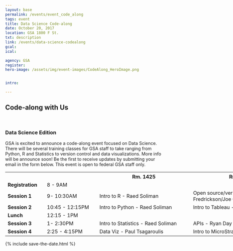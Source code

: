 ```yaml
---
layout: base
permalink: /events/event_code_along
tags: event
title: Data Science Code-along
date: October 20, 2017
location: GSA 1800 F St.
txt: description
link: /events/data-science-codealong
gcal: 
ical: 

agency: GSA
register: 
hero-image: /assets/img/event-images/CodeAlong_HeroImage.png


intro: 

---
```

<section class="section-top hero-section">
    <div id="main" tabindex="-1" class="hero-img" style="background-image: url('{{ page.hero-image | prepend: site.baseurl }}'); background-color: #112e51; background-size:contain">
    </div>
</section>
<section class="usa-grid">
    <h2>Code-along with Us</h2>
    <br>
    <h3>Data Science Edition</h3>
    <p>GSA is excited to announce a code-along event focused on Data Science. There will be several training classes for GSA staff to take ranging from Python, R and Statistics to version control and data visualizations. More info will be announce soon! Be the first to receive updates by submitting your email in the form below. This event is open to federal GSA staff only.
    </p>
</section>
<table style="undefined;table-layout: fixed; width: 1066px">
<colgroup>
<col style="width: 126px">
<col style="width: 169px">
<col style="width: 301px">
<col style="width: 322px">
<col style="width: 148px">
</colgroup>
  <tr>
    <th colspan="2"></th>
    <th>Rm. 1425</th>
    <th>Rm. 1420</th>
  </tr>
  <tr>
  <td><b>Registration</b></td>
    <td>8 - 9AM</td>
    <td></td>
    <td></td>
  </tr>
  <tr>
  <td><b>Session 1</b></td>
    <td>9- 10:30AM</td>
    <td>Intro to R - Raed Soliman</td>
    <td>Open source/version control - Jeff Fredrickson/Joe Castle</td>
  </tr>
  <tr>
  <td><b>Session 2</b></td>
    <td>10:45 - 12:15PM</td>
    <td>Intro to Python - Raed Soliman</td>
    <td>Intro to Tableau - Walter Mehra</td>
  </tr>
  <tr>
  <td><b>Lunch</b></td>
    <td>12:15 - 1PM</td>
    <td></td>
    <td></td>
  </tr>
  <tr>
  <td><b>Session 3</b></td>
    <td>1- 2:30PM</td>
    <td>Intro to Statistics - Raed Soliman</td>
    <td>APIs - Ryan Day</td>
  </tr>
  <tr>
  <td><b>Session 4</b></td>
    <td>2:25 - 4:15PM</td>
    <td>Data Viz - Paul Tsagaroulis</td>
    <td>Intro to MicroStrategy - Walter Mehra</td>
  </tr>
</table>
{% include save-the-date.html %}
